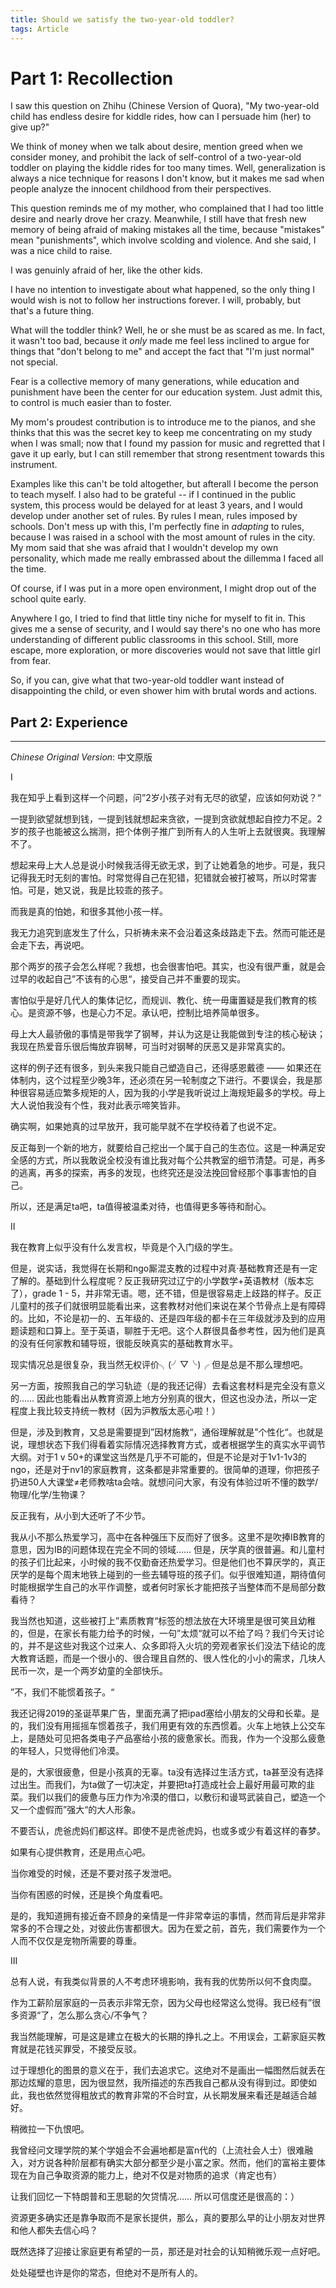 ```yaml
---
title: Should we satisfy the two-year-old toddler? 
tags: Article
---
```


# Part 1: Recollection
I saw this question on Zhihu (Chinese Version of Quora), "My two-year-old child has endless desire for kiddle rides, how can I persuade him (her) to give up?" 

We think of money when we talk about desire, mention greed when we consider money, and prohibit the lack of self-control of a two-year-old toddler on playing the kiddle rides for too many times. Well, generalization is always a nice technique for reasons I don't know, but it makes me sad when people analyze the innocent childhood from their perspectives. 

<!--more-->

This question reminds me of my mother, who complained that I had too little desire and nearly drove her crazy. Meanwhile, I still have that fresh new memory of being afraid of making mistakes all the time, because "mistakes" mean "punishments", which involve scolding and violence. And she said, I was a nice child to raise. 

I was genuinly afraid of her, like the other kids.

I have no intention to investigate about what happened, so the only thing I would wish is not to follow her instructions forever. I will, probably, but that's a future thing.

What will the toddler think? Well, he or she must be as scared as me. In fact, it wasn't too bad, because it *only* made me feel less inclined to argue for things that "don't belong to me" and accept the fact that "I'm just normal" not special.

Fear is a collective memory of many generations, while education and punishment have been the center for our education system. Just admit this, to control is much easier than to foster. 

My mom's proudest contribution is to introduce me to the pianos, and she thinks that this was the secret key to keep me concentrating on my study when I was small; now that I found my passion for music and regretted that I gave it up early, but I can still remember that strong resentment towards this instrument.

Examples like this can't be told altogether, but afterall I become the person to teach myself. I also had to be grateful -- if I continued in the public system, this process would be delayed for at least 3 years, and I would develop under another set of rules. By rules I mean, rules imposed by schools. Don't mess up with this, I'm perfectly fine in *adapting* to rules, because I was raised in a school with the most amount of rules in the city. My mom said that she was afraid that I wouldn't develop my own personality, which made me really embrassed about the dillemma I faced all the time. 

Of course, if I was put in a more open environment, I might drop out of the school quite early.

Anywhere I go, I tried to find that little tiny niche for myself to fit in. This gives me a sense of security, and I would say there's no one who has more understanding of different public classrooms in this school. Still, more escape, more exploration, or more discoveries would not save that little girl from fear. 

So, if you can, give what that two-year-old toddler want instead of disappointing the child, or even shower him with brutal words and actions.


## Part 2: Experience 



---

*Chinese Original Version*:
中文原版

I 

我在知乎上看到这样一个问题，问”2岁小孩子对有无尽的欲望，应该如何劝说？“

一提到欲望就想到钱，一提到钱就想起来贪欲，一提到贪欲就想起自控力不足。2岁的孩子也能被这么揣测，把个体例子推广到所有人的人生听上去就很爽。我理解不了。

想起来母上大人总是说小时候我活得无欲无求，到了让她着急的地步。可是，我只记得我无时无刻的害怕。时常觉得自己在犯错，犯错就会被打被骂，所以时常害怕。可是，她又说，我是比较乖的孩子。

而我是真的怕她，和很多其他小孩一样。

我无力追究到底发生了什么，只祈祷未来不会沿着这条歧路走下去。然而可能还是会走下去，再说吧。

那个两岁的孩子会怎么样呢？我想，也会很害怕吧。其实，也没有很严重，就是会过早的收起自己”不该有的心思“，接受自己并不重要的现实。

害怕似乎是好几代人的集体记忆，而规训、教化、统一毋庸置疑是我们教育的核心。是资源不够，也是心力不足。承认吧，控制比培养简单很多。

母上大人最骄傲的事情是带我学了钢琴，并认为这是让我能做到专注的核心秘诀；我现在热爱音乐很后悔放弃钢琴，可当时对钢琴的厌恶又是非常真实的。

这样的例子还有很多，到头来我只能自己塑造自己，还得感恩戴德 —— 如果还在体制内，这个过程至少晚3年，还必须在另一轮制度之下进行。不要误会，我是那种很容易适应繁多规矩的人，因为我的小学是我听说过上海规矩最多的学校。母上大人说怕我没有个性，我对此表示啼笑皆非。

确实啊，如果她真的过早放开，我可能早就不在学校待着了也说不定。

反正每到一个新的地方，就要给自己挖出一个属于自己的生态位。这是一种满足安全感的方式，所以我敢说全校没有谁比我对每个公共教室的细节清楚。可是，再多的逃离，再多的探索，再多的发现，也终究还是没法挽回曾经那个事事害怕的自己。

所以，还是满足ta吧，ta值得被温柔对待，也值得更多等待和耐心。

II

我在教育上似乎没有什么发言权，毕竟是个入门级的学生。

但是，说实话，我觉得在长期和ngo厮混支教的过程中对真·基础教育还是有一定了解的。基础到什么程度呢？反正我研究过辽宁的小学数学+英语教材（版本忘了），grade 1 - 5，并非常无语。嗯，还不错，但是很容易走上歧路的样子。反正儿童村的孩子们就很明显能看出来，这套教材对他们来说在某个节骨点上是有障碍的。比如，不论是初一的、五年级的、还是四年级的都卡在三年级就涉及到的应用题读题和口算上。至于英语，聊胜于无吧。这个人群很具备参考性，因为他们是真的没有任何家教和辅导班，很能反映真实的基础教育水平。

现实情况总是很复杂，我当然无权评价╮(╯▽╰)╭ 但是总是不那么理想吧。

另一方面，按照我自己的学习轨迹（是的我还记得）去看这套材料是完全没有意义的…… 因此也能看出从教育资源上地方分别真的很大，但这也没办法，所以一定程度上我比较支持统一教材（因为沪教版太恶心啦！）

但是，涉及到教育，又总是需要提到”因材施教“，通俗理解就是”个性化“。也就是说，理想状态下我们得看着实际情况选择教育方式，或者根据学生的真实水平调节大纲。对于1 v 50+的课堂这当然是几乎不可能的，但是不论是对于1v1-1v3的ngo，还是对于nv1的家庭教育，这条都是非常重要的。很简单的道理，你把孩子扔进50人大课堂≠老师教啥ta会啥。就想问问大家，有没有体验过听不懂的数学/物理/化学/生物课？

反正我有，从小到大还听了不少节。

我从小不那么热爱学习，高中在各种强压下反而好了很多。这里不是吹捧IB教育的意思，因为IB的问题体现在完全不同的领域…… 但是，厌学真的很普遍。和儿童村的孩子们比起来，小时候的我不仅勤奋还热爱学习。但是他们也不算厌学的，真正厌学的是每个周末地铁上碰到的一些去辅导班的孩子们。似乎很难知道，期待值何时能根据学生自己的水平作调整，或者何时家长才能把孩子当整体而不是局部分数看待？

我当然也知道，这些被打上”素质教育“标签的想法放在大环境里是很可笑且幼稚的，但是，在家长有能力给予的时候，一句”太烦“就可以不给了吗？我们今天讨论的，并不是这些对我这个过来人、众多即将入火坑的旁观者家长们没法下结论的庞大教育话题，而是一个很小的、很合理且自然的、很人性化的小小的需求，几块人民币一次，是一个两岁幼童的全部快乐。

”不，我们不能惯着孩子。“

我还记得2019的圣诞苹果广告，里面充满了把ipad塞给小朋友的父母和长辈。是的，我们没有用摇摇车惯着孩子，我们用更有效的东西惯着。火车上地铁上公交车上，是随处可见把各类电子产品塞给小孩的疲惫家长。而我，作为一个没那么疲惫的年轻人，只觉得他们冷漠。

是的，大家很疲惫，但是小孩真的无辜。ta没有选择过生活方式，ta甚至没有选择过出生。而我们，为ta做了一切决定，并要把ta打造成社会上最好用最可欺的韭菜。我们以我们的疲惫与压力作为冷漠的借口，以敷衍和谩骂武装自己，塑造一个又一个虚假而”强大“的大人形象。

不要否认，虎爸虎妈们都这样。即使不是虎爸虎妈，也或多或少有着这样的春梦。

如果有心提供教育，还是用点心吧。

当你难受的时候，还是不要对孩子发泄吧。

当你有困惑的时候，还是换个角度看吧。

是的，我知道拥有接近奋不顾身的亲情是一件非常幸运的事情，然而背后是非常非常多的不合理之处，对彼此伤害都很大。因为在爱之前，首先，我们需要作为一个人而不仅仅是宠物所需要的尊重。

III

总有人说，有我类似背景的人不考虑环境影响，我有我的优势所以何不食肉糜。

作为工薪阶层家庭的一员表示非常无奈，因为父母也经常这么觉得。我已经有”很多资源“了，怎么那么贪心/不争气？

我当然能理解，可是这是建立在极大的长期的挣扎之上。不用误会，工薪家庭买教育就是花钱买罪受，不接受反驳。

过于理想化的图景的意义在于，我们去追求它。这绝对不是画出一幅图然后就丢在那边炫耀的意思，因为很显然，我所描述的东西我自己都从没有得到过。即使如此，我也依然觉得粗放式的教育非常的不合时宜，从长期发展来看还是越适合越好。

稍微拉一下仇恨吧。

我曾经问文理学院的某个学姐会不会遍地都是富n代的（上流社会人士）很难融入，对方说各种阶层都有确实大部分都至少是小富之家。然而，他们的富裕主要体现在为自己争取资源的能力上，绝对不仅是对物质的追求（肯定也有）

让我们回忆一下特朗普和王思聪的欠贷情况…… 所以可信度还是很高的：）

资源更多确实还是靠争取而不是家长提供，那么，真的要那么早的让小朋友对世界和他人都失去信心吗？

既然选择了迎接让家庭更有希望的一员，那还是对社会的认知稍微乐观一点好吧。

处处碰壁也许是你的常态，但绝对不是所有人的。